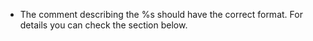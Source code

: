 - The comment describing the %s should have the correct format. For details you can check the section below.